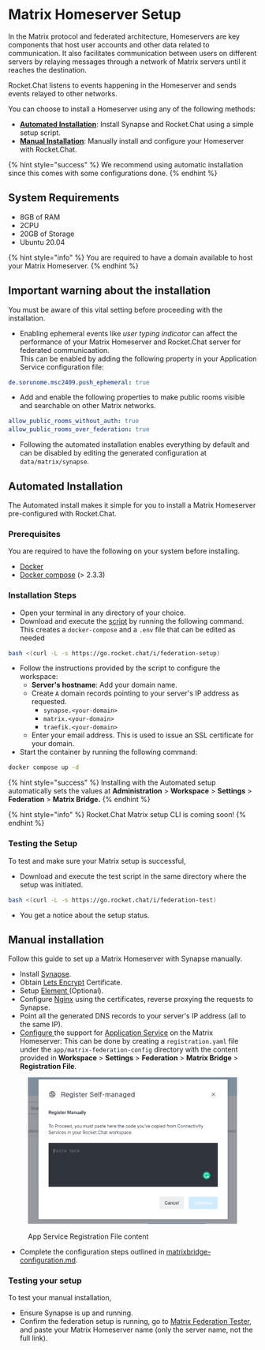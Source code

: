 # Matrix Homeserver Setup

In the Matrix protocol and federated architecture, Homeservers are key components that host user accounts and other data related to communication. It also facilitates communication between users on different servers by relaying messages through a network of Matrix servers until it reaches the destination.

Rocket.Chat listens to events happening in the Homeserver and sends events relayed to other networks.

You can choose to install a Homeserver using any of the following methods:

* [**Automated Installation**](./#automated-installation): Install Synapse and Rocket.Chat using a simple setup script.
* [**Manual Installation**](./#manual-installation): Manually install and configure your Homeserver with Rocket.Chat.

{% hint style="success" %}
We recommend using automatic installation since this comes with some configurations done.
{% endhint %}

## System Requirements

* 8GB of RAM
* 2CPU
* 20GB of Storage
* Ubuntu 20.04

{% hint style="info" %}
You are required to have a domain available to host your Matrix Homeserver.
{% endhint %}

## Important warning about the installation

You must be aware of this vital setting before proceeding with the installation.

* Enabling ephemeral events like _user typing indicator_ can affect the performance of your Matrix Homeserver and Rocket.Chat server for federated communicaation.\
  This can be enabled by adding the following property in your Application Service configuration file:

```yaml
de.sorunome.msc2409.push_ephemeral: true
```

* Add and enable the following properties to make public rooms visible and searchable on other Matrix networks.

```yaml
allow_public_rooms_without_auth: true
allow_public_rooms_over_federation: true
```

* Following the automated installation enables everything by default and can be disabled by editing the generated configuration at `data/matrix/synapse`.

## Automated Installation

The Automated install makes it simple for you to install a Matrix Homeserver pre-configured with Rocket.Chat.

### Prerequisites

You are required to have the following on your system before installing.

* [Docker](https://www.docker.com/)
* [Docker compose](https://docs.docker.com/compose/) (> 2.3.3)

### Installation Steps

* Open your terminal in any directory of your choice.
* Download and execute the [script](https://go.rocket.chat/i/federation-setup) by running the following command. This creates a `docker-compose` and a `.env` file that can be edited as needed

```bash
bash <(curl -L -s https://go.rocket.chat/i/federation-setup)
```

* Follow the instructions provided by the script to configure the workspace:
  * **Server's hostname**: Add your domain name.
  * Create `A` domain records pointing to your server's IP address as requested.
    * `synapse.<your-domain>`
    * `matrix.<your-domain>`
    * `traefik.<your-domain>`
  * Enter your email address. This is used to issue an SSL certificate for your domain.
* Start the container by running the following command:

```bash
docker compose up -d
```

{% hint style="success" %}
Installing with the Automated setup automatically sets the values at **Administration** > **Workspace** > **Settings** > **Federation** > **Matrix Bridge.**
{% endhint %}

{% hint style="info" %}
Rocket.Chat Matrix setup CLI is coming soon!
{% endhint %}

### Testing the Setup

To test and make sure your Matrix setup is successful,

* Download and execute the test script in the same directory where the setup was initiated.

```bash
bash <(curl -L -s https://go.rocket.chat/i/federation-test)
```

* You get a notice about the setup status.

## Manual installation

Follow this guide to set up a Matrix Homeserver with Synapse manually.

* Install [Synapse](https://matrix.org/docs/projects/server/synapse).
* Obtain [Lets Encrypt](https://letsencrypt.org/) Certificate.
* Setup [Element ](https://github.com/vector-im/element-web)(Optional).
* Configure [Nginx](broken-reference) using the certificates, reverse proxying the requests to Synapse.
* Point all the generated DNS records to your server's IP address (all to the same IP).
* [Configure ](https://matrix-org.github.io/synapse/latest/application\_services.html)the support for [Application Service](https://matrix.org/docs/guides/application-services) on the Matrix Homeserver: This can be done by creating a `registration.yaml` file under the `app/matrix-federation-config` directory with the content provided in **Workspace** > **Settings** > **Federation** > **Matrix Bridge** > **Registration File**.

<figure><img src="../../../../../../../.gitbook/assets/image (613).png" alt=""><figcaption><p>App Service Registration File content</p></figcaption></figure>

* Complete the configuration steps outlined in [matrixbridge-configuration.md](../matrixbridge-configuration.md "mention").

### Testing your setup

To test your manual installation,

* Ensure Synapse is up and running.
* Confirm the federation setup is running, go to [Matrix Federation Tester](https://federationtester.matrix.org/), and paste your Matrix Homeserver name (only the server name, not the full link).
